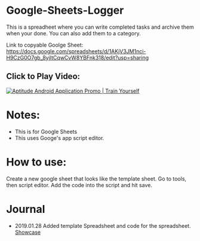 # Google-Sheets-Logger

This is a spreadheet where you can write completed tasks and archive them when your done. You can also add them to a category. 

Link to copyable Goolge Sheet: https://docs.google.com/spreadsheets/d/1AKjV3JM1nci-H9CzG0O7gb_8yjItCqwCvW8YBFnk318/edit?usp=sharing

## Click to Play Video: 
[![Aptitude Android Application Promo | Train Yourself](https://img.youtube.com/vi/Rqq9wrsRovg/0.jpg)](https://www.youtube.com/watch?v=Rqq9wrsRovg)

# Notes: 
- This is for Google Sheets
- This uses Googe's app script editor. 

# How to use: 
Create a new google sheet that looks like the template sheet. Go to tools, then script editor. Add the code into the script and hit save.

# Journal
- 2019.01.28 Added template Spreadsheet and code for the spreadsheet. [Showcase](https://www.youtube.com/watch?v=Rqq9wrsRovg&feature=youtu.be)
